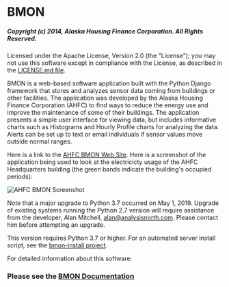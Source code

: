 # BMON

##### Copyright (c) 2014, Alaska Housing Finance Corporation.  All Rights Reserved.

Licensed under the Apache License, Version 2.0 (the "License");
you may not use this software except in compliance with the License,
as described in the [LICENSE.md file](LICENSE.md).

BMON is a web-based software application built with the Python Django framework that stores and analyzes sensor data coming from buildings or other facilities. The application was developed by the Alaska Housing Finance Corporation (AHFC) to find ways to reduce the energy use and improve the maintenance of some of their buildings. The application presents a simple user interface for viewing data, but includes informative charts such as Histograms and Hourly Profile charts for analyzing the data. Alerts can be set up to text or email individuals if sensor values move outside normal ranges.

Here is a link to the [AHFC BMON Web Site](https://bms.ahfc.us/).  Here is a screenshot of the application being used to look at the electricicty usage of the AHFC Headquarters building (the green bands indicate the building's occupied periods):

![AHFC BMON Screenshot](docs/source/_static/sample_screen.png)

Note that a major upgrade to Python 3.7 occurred on May 1, 2019.
Upgrade of existing systems running the Python 2.7 version will
require assistance from the developer, Alan Mitchell, alan@analysisnorth.com.
Please contact him before attempting an upgrade.

This version requires Python 3.7 or higher.  For an automated server install
script, see the [bmon-install project](https://github.com/alanmitchell/bmon-install).

For detailed information about this software: 

### Please see the [BMON Documentation](http://bmon-documentation.readthedocs.io/en/latest/index.html)

